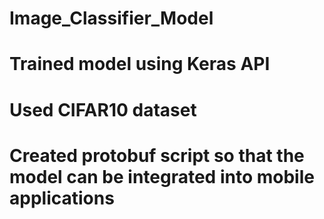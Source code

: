# Image_Classifier_Model
# Trained model using Keras API
# Used CIFAR10 dataset
# Created protobuf script so that the model can be integrated into mobile applications
